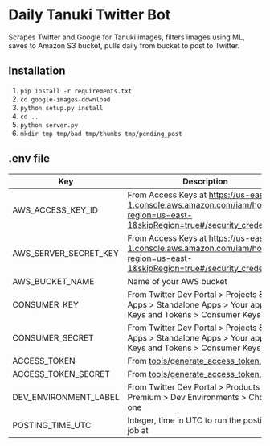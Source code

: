 # Daily Tanuki Twitter Bot

Scrapes Twitter and Google for Tanuki images, filters images using ML, saves to Amazon S3 bucket, pulls daily from bucket to post to Twitter.

## Installation

1. `pip install -r requirements.txt`
2. `cd google-images-download`
3. `python setup.py install`
4. `cd ..`
5. `python server.py`
6. `mkdir tmp tmp/bad tmp/thumbs tmp/pending_post`

## .env file

| Key | Description |
| --- | --- |
| AWS_ACCESS_KEY_ID | From Access Keys at https://us-east-1.console.aws.amazon.com/iam/home?region=us-east-1&skipRegion=true#/security_credentials |
| AWS_SERVER_SECRET_KEY | From Access Keys at https://us-east-1.console.aws.amazon.com/iam/home?region=us-east-1&skipRegion=true#/security_credentials |
| AWS_BUCKET_NAME | Name of your AWS bucket |
| CONSUMER_KEY | From Twitter Dev Portal > Projects & Apps > Standalone Apps > Your app > Keys and Tokens > Consumer Keys |
| CONSUMER_SECRET | From Twitter Dev Portal > Projects & Apps > Standalone Apps > Your app > Keys and Tokens > Consumer Keys |
| ACCESS_TOKEN | From [tools/generate_access_token.py](tools/generate_access_token.py) |
| ACCESS_TOKEN_SECRET | From [tools/generate_access_token.py](tools/generate_access_token.py) |
| DEV_ENVIRONMENT_LABEL | From Twitter Dev Portal > Products > Premium > Dev Environments > Choose one |
| POSTING_TIME_UTC | Integer, time in UTC to run the posting job at |